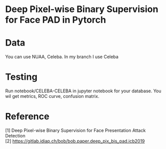 # Deep Pixel-wise Binary Supervision for Face PAD in Pytorch

# Data
You can use NUAA, Celeba. In my branch I use Celeba

# Testing
Run notebook/CELEBA-CELEBA in jupyter notebook for your database. You wil get metrics, ROC curve, confusion matrix.

# Reference
[1] Deep Pixel-wise Binary Supervision for Face Presentation Attack Detection  
[2] https://gitlab.idiap.ch/bob/bob.paper.deep_pix_bis_pad.icb2019
